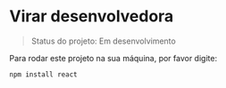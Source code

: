 <h1> Virar desenvolvedora </h1>

> Status do projeto: Em desenvolvimento

Para rodar este projeto na sua máquina, por favor digite:

```
npm install react
```
